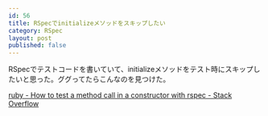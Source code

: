 ```yaml
---
id: 56
title: RSpecでinitializeメソッドをスキップしたい
category: RSpec
layout: post
published: false
---
```


RSpecでテストコードを書いていて、initializeメソッドをテスト時にスキップしたいと思った。ググってたらこんなのを見つけた。

[ruby - How to test a method call in a constructor with rspec - Stack Overflow](http://stackoverflow.com/questions/5270819/how-to-test-a-method-call-in-a-constructor-with-rspec "ruby - How to test a method call in a constructor with rspec - Stack Overflow")


